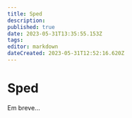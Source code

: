 ```yaml
---
title: Sped
description: 
published: true
date: 2023-05-31T13:35:55.153Z
tags: 
editor: markdown
dateCreated: 2023-05-31T12:52:16.620Z
---
```


# Sped

Em breve...